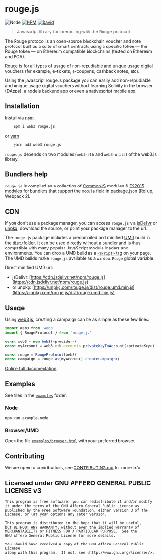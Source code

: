 # rouge.js

![Node](https://img.shields.io/node/v/rouge.js.svg?style=flat-square)
[![NPM](https://img.shields.io/npm/v/rouge.js.svg?style=flat-square)](https://www.npmjs.com/package/rouge.js)
[![David](https://img.shields.io/david/TheRougeProject/rouge.js.svg?style=flat-square)](https://david-dm.org/TheRougeProject/rouge.js)

<!--
[![Travis](https://img.shields.io/travis/TheRougeProject/rouge.js/master.svg?style=flat-square)](https://travis-ci.org/TheRougeProject/rouge.js)

[![Coverage Status](https://img.shields.io/coveralls/TheRougeProject/rouge.js.svg?style=flat-square)](https://coveralls.io/github/TheRougeProject/rouge.js)
-->

> Javascript library for interacting with the Rouge protocol

The Rouge protocol is an open-source blockchain voucher and note
protocol built as a suite of smart contracts using a specific token —
the Rouge token — on Ethereum compatible blockchains (tested on
Ethereum and POA).

Rouge is for all types of usage of non-repudiable and unique usage
digital vouchers (for example, e-tickets, e-coupons, cashback notes,
etc).

Using the javascript rouge.js package you can easily add
non-repudiable and unique usage digital vouchers without learning
Solidity in the browser (ÐApps), a nodejs backend app or even a
nativescript mobile app.

## Installation

Install via [npm](https://www.npmjs.com/get-npm)

```bash
	npm i web3 rouge.js
```

or [yarn](https://github.com/yarnpkg/yarn)

```bash
	yarn add web3 rouge.js
```

`rouge.js` depends on two modules (`web3-eth` and `web3-utils`) of the
[web3.js](https://web3js.readthedocs.io/en/v1.2.4/) library.

## Bundlers help

`rouge.js` is compiled as a collection of [CommonJS](http://webpack.github.io/docs/commonjs.html) modules & [ES2015 modules](http://www.2ality.com/2014/0-9/es6-modules-final.html) for bundlers that support the `module` field in package.json (Rollup, Webpack 2).

## CDN

If you don't use a package manager, you can access `rouge.js` via
[jsDelivr](https://cdn.jsdelivr.net/npm/rouge.js/) or
[unpkg](https://unpkg.com/rouge.js/), download the source, or point
your package manager to the url.

The `rouge.js` package includes a precompiled and minified
[UMD](https://github.com/umdjs/umd) build in the
[`dist/`folder](https://cdn.jsdelivr.net/npm/rouge.js/dist/).
It can be used directly without a bundler and is thus compatible with
many popular JavaScript module loaders and environments. You can drop
a UMD build as a [`<script>`
tag](https://cdn.jsdelivr.net/npm/rouge.js) on your page. The UMD
builds make `rouge.js` available as a `window.Rouge` global variable.

Direct minified UMD url:
* jsDelivr: [https://cdn.jsdelivr.net/npm/rouge.js](https://cdn.jsdelivr.net/npm/rouge.js)
* or unpkg: [https://unpkg.com/rouge.js/dist/rouge.umd.min.js](https://unpkg.com/rouge.js/dist/rouge.umd.min.js)

## Usage

Using [web3.js](https://web3js.readthedocs.io/en/v1.2.4/), creating a
campaign can be as simple as these few lines:

```js
import Web3 from 'web3'
import { RougeProtocol } from 'rouge.js'

const web3 = new Web3(<provider>)
const myAccount = web3.eth.accounts.privateKeyToAccount(<privateKey>)

const rouge = RougeProtocol(web3)
const campaign = rouge.as(myAccount).createCampaign()
```

[Online full documentation](https://rouge.network/).

## Examples

See files in the [`examples`](examples/) folder.

### Node

```bash
npm run example-node
```

### Browser/UMD

Open the file [`examples/browser.html`](examples/browser.html) with your preferred browser.



## Contributing

We are open to contributions, see [CONTRIBUTING.md](CONTRIBUTING.md) for more info.

## Licensed under GNU AFFERO GENERAL PUBLIC LICENSE v3

    This program is free software: you can redistribute it and/or modify
    it under the terms of the GNU Affero General Public License as
    published by the Free Software Foundation, either version 3 of the
    License, or (at your option) any later version.

    This program is distributed in the hope that it will be useful,
    but WITHOUT ANY WARRANTY; without even the implied warranty of
    MERCHANTABILITY or FITNESS FOR A PARTICULAR PURPOSE.  See the
    GNU Affero General Public License for more details.

    You should have received a copy of the GNU Affero General Public License
    along with this program.  If not, see <http://www.gnu.org/licenses/>.
